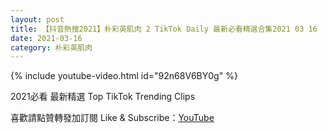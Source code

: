 ```yaml
---
layout: post
title: 【抖音熱搜2021】朴彩英肌肉 2 TikTok Daily 最新必看精選合集2021 03 16
date: 2021-03-16
category: 朴彩英肌肉
---
```


{% include youtube-video.html id="92n68V6BY0g" %}

2021必看 最新精選 Top TikTok Trending Clips

喜歡請點贊轉發加訂閱 Like & Subscribe：[YouTube](https://www.youtube.com/channel/UCAoR7VcanIPd04uEq_GIylA/videos)

